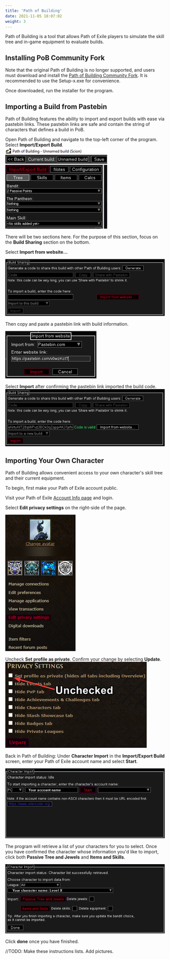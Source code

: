 ```yaml
---
title: 'Path of Building'
date: 2021-11-05 18:07:02
weight: 3
---
```


Path of Building is a tool that allows Path of Exile players to simulate the skill tree and in-game equipment to evaluate builds.

<!--more-->

## Installing PoB Community Fork

Note that the original Path of Building is no longer supported, and users must download and install the [Path of Building Community Fork](https://github.com/PathOfBuildingCommunity/PathOfBuilding/releases). It is recommended to use the Setup-x.exe for convenience.

Once downloaded, run the installer for the program.

## Importing a Build from Pastebin

Path of Building features the ability to import and export builds with ease via pastebin links. These pastebin links are safe and contain the string of characters that defines a build in PoB.

Open Path of Building and navigate to the top-left corner of the program. Select **Import/Export Build**. 
![](2021-12-02-01-14-44.png)

There will be two sections here. For the purpose of this section, focus on the **Build Sharing** section on the bottom.


Select **Import from website...** 

![](2021-12-02-01-15-03.png)

Then copy and paste a pastebin link with build information.


![](2021-12-02-01-15-17.png)

Select **Import** after confirming the pastebin link imported the build code.
![](2021-12-02-01-15-26.png)

## Importing Your Own Character

Path of Building allows convenient access to your own character's skill tree and their current equipment.

To begin, first make your Path of Exile account public. 

Visit your Path of Exile [Account Info page](https://www.pathofexile.com/my-account) and login.

Select **Edit privacy settings** on the right-side of the page.

![](2021-12-02-01-19-16.png)

Uncheck **Set profile as private**. Confirm your change by selecting **Update**.
![](2021-12-02-01-22-31.png)

Back in Path of Building:
Under **Character Import** in the **Import/Export Build** screen, enter your Path of Exile account name and select **Start**.

![](2021-12-02-01-29-35.png)

The program will retrieve a list of your characters for you to select. 
Once you have confirmed the character whose information you'd like to import, click both **Passive Tree and Jewels** and **Items and Skills**. 

![](2021-12-02-01-29-54.png)

Click **done** once you have finished.

//TODO: Make these instructions lists. Add pictures.
